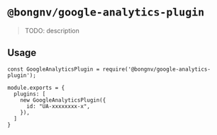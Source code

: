 # `@bongnv/google-analytics-plugin`

> TODO: description

## Usage

```
const GoogleAnalyticsPlugin = require('@bongnv/google-analytics-plugin');

module.exports = {
  plugins: [
    new GoogleAnalyticsPlugin({
      id: "UA-xxxxxxxx-x",
    }),
  ]
}
```
